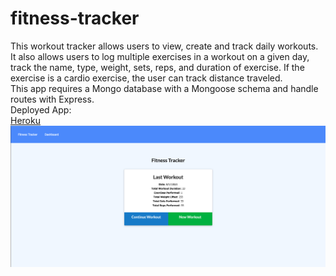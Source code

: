 # fitness-tracker
This workout tracker allows users to view, create and track daily workouts. It also allows users to log multiple exercises in a workout on a given day, track the name, type, weight, sets, reps, and duration of exercise. If the exercise is a cardio exercise, the user can track distance traveled.
<br>
This app requires a Mongo database with a Mongoose schema and handle routes with Express.
<br>
Deployed App:
<br>
[Heroku](https://stormy-springs-34661.herokuapp.com/?id=611c6118655ac00016def4dd)
<br>
![screenshot](https://raw.githubusercontent.com/shannonjburris/fitness-tracker/main/public/assets/Screen%20Shot%202021-08-17%20at%208.45.39%20PM.png)
